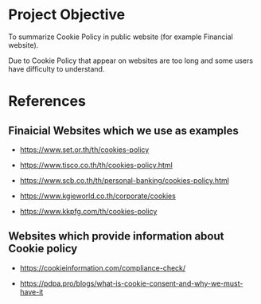 # **Project Objective**

To summarize Cookie Policy in public website (for example Financial website).

Due to Cookie Policy that appear on websites are too long and some users have difficulty to understand.



# **References**

## Finaicial Websites which we use as examples

* https://www.set.or.th/th/cookies-policy

* https://www.tisco.co.th/th/cookies-policy.html

* https://www.scb.co.th/th/personal-banking/cookies-policy.html

* https://www.kgieworld.co.th/corporate/cookies

* https://www.kkpfg.com/th/cookies-policy



## Websites which provide information about Cookie policy

* https://cookieinformation.com/compliance-check/

* https://pdpa.pro/blogs/what-is-cookie-consent-and-why-we-must-have-it